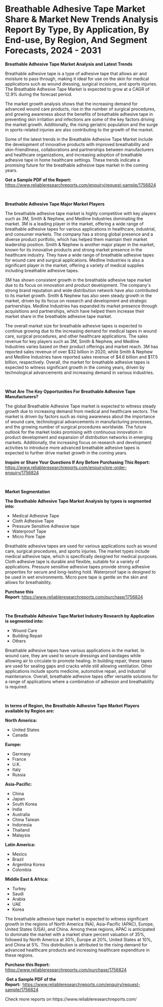 <p><h1>Breathable Adhesive Tape Market Share & Market New Trends Analysis Report By Type, By Application, By End-use, By Region, And Segment Forecasts, 2024 - 2031</h1></p><p><strong>Breathable Adhesive Tape Market Analysis and Latest Trends</strong></p>
<p><p>Breathable adhesive tape is a type of adhesive tape that allows air and moisture to pass through, making it ideal for use on the skin for medical applications such as wound dressing, surgical incisions, and sports injuries. The Breathable Adhesive Tape Market is expected to grow at a CAGR of 12.9% during the forecast period. </p><p>The market growth analysis shows that the increasing demand for advanced wound care products, rise in the number of surgical procedures, and growing awareness about the benefits of breathable adhesive tape in preventing skin irritation and infections are some of the key factors driving the market growth. Additionally, the rising geriatric population and the surge in sports-related injuries are also contributing to the growth of the market.</p><p>Some of the latest trends in the Breathable Adhesive Tape Market include the development of innovative products with improved breathability and skin-friendliness, collaborations and partnerships between manufacturers and healthcare organizations, and increasing adoption of breathable adhesive tape in home healthcare settings. These trends indicate a promising future for the breathable adhesive tape market in the coming years.</p></p>
<p><strong>Get a Sample PDF of the Report:&nbsp;</strong> <a href="https://www.reliableresearchreports.com/enquiry/request-sample/1756824">https://www.reliableresearchreports.com/enquiry/request-sample/1756824</a></p>
<p>&nbsp;</p>
<p><strong>Breathable Adhesive Tape Major Market Players</strong></p>
<p><p>The breathable adhesive tape market is highly competitive with key players such as 3M, Smith & Nephew, and Medline Industries dominating the market. 3M is a leading player in the market, offering a wide range of breathable adhesive tapes for various applications in healthcare, industrial, and consumer markets. The company has a strong global presence and a diverse product portfolio, which has helped them maintain their market leadership position. Smith & Nephew is another major player in the market, known for its innovative products and strong market presence in the healthcare industry. They have a wide range of breathable adhesive tapes for wound care and surgical applications. Medline Industries is also a significant player in the market, offering a variety of medical supplies including breathable adhesive tapes.</p><p>3M has shown consistent growth in the breathable adhesive tape market due to its focus on innovation and product development. The company's strong brand reputation and wide distribution network have also contributed to its market growth. Smith & Nephew has also seen steady growth in the market, driven by its focus on research and development and strategic partnerships. Medline Industries has expanded its market presence through acquisitions and partnerships, which have helped them increase their market share in the breathable adhesive tape market.</p><p>The overall market size for breathable adhesive tapes is expected to continue growing due to the increasing demand for medical tapes in wound care, surgical procedures, and other healthcare applications. The sales revenue for key players such as 3M, Smith & Nephew, and Medline Industries varies based on their product offerings and market reach. 3M has reported sales revenue of over $32 billion in 2020, while Smith & Nephew and Medline Industries have reported sales revenue of $4.6 billion and $17.5 billion, respectively. Overall, the market for breathable adhesive tapes is expected to witness significant growth in the coming years, driven by technological advancements and increasing demand in various industries.</p></p>
<p>&nbsp;</p>
<p><strong>What Are The Key Opportunities For Breathable Adhesive Tape Manufacturers?</strong></p>
<p><p>The global Breathable Adhesive Tape market is expected to witness steady growth due to increasing demand from medical and healthcare sectors. The market is driven by factors such as rising awareness about the importance of wound care, technological advancements in manufacturing processes, and the growing number of surgical procedures worldwide. The future outlook for the market looks promising with continuous innovation in product development and expansion of distribution networks in emerging markets. Additionally, the increasing focus on research and development activities to introduce more advanced breathable adhesive tapes is expected to further drive market growth in the coming years.</p></p>
<p><strong>Inquire or Share Your Questions If Any Before Purchasing This Report:</strong> <a href="https://www.reliableresearchreports.com/enquiry/pre-order-enquiry/1756824">https://www.reliableresearchreports.com/enquiry/pre-order-enquiry/1756824</a></p>
<p>&nbsp;</p>
<p><strong>Market Segmentation</strong></p>
<p><strong>The Breathable Adhesive Tape Market Analysis by types is segmented into:</strong></p>
<p><ul><li>Medical Adhesive Tape</li><li>Cloth Adhesive Tape</li><li>Pressure Sensitive Adhesive tape</li><li>Waterproof Tape</li><li>Micro Pore Tape</li></ul></p>
<p><p>Breathable adhesive tapes are used for various applications such as wound care, surgical procedures, and sports injuries. The market types include medical adhesive tape, which is specifically designed for medical purposes. Cloth adhesive tape is durable and flexible, suitable for a variety of applications. Pressure sensitive adhesive tapes provide strong adhesive properties for secure and long-lasting hold. Waterproof tape is designed to be used in wet environments. Micro pore tape is gentle on the skin and allows for breathability.</p></p>
<p><strong>Purchase this Report:&nbsp;</strong><a href="https://www.reliableresearchreports.com/purchase/1756824">https://www.reliableresearchreports.com/purchase/1756824</a></p>
<p>&nbsp;</p>
<p><strong>The Breathable Adhesive Tape Market Industry Research by Application is segmented into:</strong></p>
<p><ul><li>Wound Care</li><li>Building Repair</li><li>Others</li></ul></p>
<p><p>Breathable adhesive tapes have various applications in the market. In wound care, they are used to secure dressings and bandages while allowing air to circulate to promote healing. In building repair, these tapes are used for sealing gaps and cracks while still allowing ventilation. Other applications include sports medicine, automotive repair, and industrial maintenance. Overall, breathable adhesive tapes offer versatile solutions for a range of applications where a combination of adhesion and breathability is required.</p></p>
<p>&nbsp;</p>
<p><strong>In terms of Region, the Breathable Adhesive Tape Market Players available by Region are:</strong></p>
<p>
    <p> <strong> North America: </strong>
        <ul>
            <li>United States</li>
            <li>Canada</li>
        </ul>
        </p> 
    <p> <strong> Europe: </strong>
        <ul>
            <li>Germany</li>
            <li>France</li>
            <li>U.K.</li>
            <li>Italy</li>
            <li>Russia</li>
        </ul>
        </p> 
    <p> <strong> Asia-Pacific: </strong>
        <ul>
            <li>China</li>
            <li>Japan</li>
            <li>South Korea</li>
            <li>India</li>
            <li>Australia</li>
            <li>China Taiwan</li>
            <li>Indonesia</li>
            <li>Thailand</li>
            <li>Malaysia</li>
        </ul>
        </p> 
    <p> <strong> Latin America: </strong>
        <ul>
            <li>Mexico</li>
            <li>Brazil</li>
            <li>Argentina Korea</li>
            <li>Colombia</li>
        </ul>
        </p> 
    <p> <strong> Middle East & Africa: </strong>
        <ul>
            <li>Turkey</li>
            <li>Saudi</li>
            <li>Arabia</li>
            <li>UAE</li>
            <li>Korea</li>
        </ul>
    </p>
    </p>
<p><p>The breathable adhesive tape market is expected to witness significant growth in the regions of North America (NA), Asia-Pacific (APAC), Europe, United States (USA), and China. Among these regions, APAC is anticipated to dominate the market with a market share percent valuation of 35%, followed by North America at 30%, Europe at 20%, United States at 10%, and China at 5%. This distribution is attributed to the rising demand for advanced healthcare products and increasing healthcare expenditure in these regions.</p></p>
<p><strong>Purchase this Report: </strong><a href="https://www.reliableresearchreports.com/purchase/1756824">https://www.reliableresearchreports.com/purchase/1756824</a></p>
<p>&nbsp;<strong>Get a Sample PDF of the Report:&nbsp;&nbsp;</strong><a href="https://www.reliableresearchreports.com/enquiry/request-sample/1756824">https://www.reliableresearchreports.com/enquiry/request-sample/1756824</a></p>
<p><strong></strong></p>
<p>Check more reports on https://www.reliableresearchreports.com/</p>
